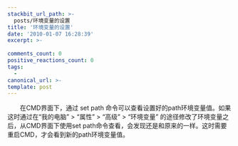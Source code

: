 ```yaml
---
stackbit_url_path: >-
  posts/环境变量的设置
title: '环境变量的设置'
date: '2010-01-07 16:28:39'
excerpt: >-
  
comments_count: 0
positive_reactions_count: 0
tags: 
  - 
canonical_url: >-
template: post
---
```

<div style="text-indent: 2em;"><p>在CMD界面下，通过 set path 命令可以查看设置好的path环境变量值。如果这时通过在“我的电脑” &gt; “属性” &gt; “高级” &gt; “环境变量” 的途径修改了环境变量之后，从CMD界面下使用set path命令查看，会发现还是和原来的一样。这时需要重启CMD，才会看到新的path环境变量值。</p></div>
